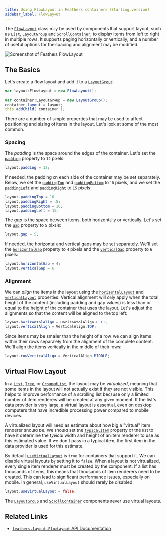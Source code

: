 ```yaml
---
title: Using FlowLayout in Feathers containers (Starling version)
sidebar_label: FlowLayout
---
```


The [`FlowLayout`](/api-reference/feathers/layout/FlowLayout.html) class may be used by components that support layout, such as [`List`](./list.md), [`LayoutGroup`](./layout-group.md) and [`ScrollContainer`](./scroll-container.md), to display items from left to right in multiple rows. It supports paging horizontally or vertically, and a number of useful options for the spacing and alignment may be modified.

<picture><img src="/learn/as3-starling/images/flow-layout.png" srcset="/learn/as3-starling/images/flow-layout@2x.png 2x" alt="Screenshot of Feathers FlowLayout" /></picture>

## The Basics

Let's create a flow layout and add it to a [`LayoutGroup`](./layout-group.md):

```actionscript
var layout:FlowLayout = new FlowLayout();
 
var container:LayoutGroup = new LayoutGroup();
container.layout = layout;
this.addChild( container );
```

There are a number of simple properties that may be used to affect positioning and sizing of items in the layout. Let's look at some of the most common.

### Spacing

The _padding_ is the space around the edges of the container. Let's set the [`padding`](/api-reference/feathers/layout/FlowLayout.html#padding) property to `12` pixels:

```actionscript
layout.padding = 12;
```

If needed, the padding on each side of the container may be set separately. Below, we set the [`paddingTop`](/api-reference/feathers/layout/FlowLayout.html#paddingTop) and [`paddingBottom`](/api-reference/feathers/layout/FlowLayout.html#paddingBottom) to `10` pixels, and we set the [`paddingLeft`](/api-reference/feathers/layout/FlowLayout.html#paddingLeft) and [`paddingRight`](/api-reference/feathers/layout/FlowLayout.html#paddingRight) to `15` pixels:

```actionscript
layout.paddingTop = 10;
layout.paddingRight = 15;
layout.paddingBottom = 10;
layout.paddingLeft = 15;
```

The _gap_ is the space between items, both horizontally or vertically. Let's set the [`gap`](/api-reference/feathers/layout/FlowLayout.html#gap) property to `5` pixels:

```actionscript
layout.gap = 5;
```

If needed, the horizontal and vertical gaps may be set separately. We'll set the [`horizontalGap`](/api-reference/feathers/layout/FlowLayout.html#horizontalGap) property to `4` pixels and the [`verticalGap`](/api-reference/feathers/layout/FlowLayout.html#verticalGap) property to `6` pixels:

```actionscript
layout.horizontalGap = 4;
layout.verticalGap = 6;
```

### Alignment

We can _align_ the items in the layout using the [`horizontalLayout`](/api-reference/feathers/layout/FlowLayout.html#horizontalAlign) and [`verticalLayout`](/api-reference/feathers/layout/FlowLayout.html#verticalAlign) properties. Vertical alignment will only apply when the total height of the content (including padding and gap values) is less than or equal to the height of the container that uses the layout. Let's adjust the alignments so that the content will be aligned to the top left:

```actionscript
layout.horizontalAlign = HorizontalAlign.LEFT;
layout.verticalAlign = VerticalAlign.TOP;
```

Since items may be smaller than the height of a row, we can align items within their rows separately from the alignment of the complete content. We'll align the items vertically in the middle of their rows:

```actionscript
layout.rowVerticalAlign = VerticalAlign.MIDDLE;
```

## Virtual Flow Layout

In a [`List`](./list.md), [`Tree`](./tree.md), or [`GroupedList`](./grouped-list.md), the layout may be _virtualized_, meaning that some items in the layout will not actually exist if they are not visible. This helps to improve performance of a scrolling list because only a limited number of item renderers will be created at any given moment. If the list's data provider is very large, a virtual layout is essential, even on desktop computers that have incredible processing power compared to mobile devices.

A virtualized layout will need as estimate about how big a "virtual" item renderer should be. We should set the [`typicalItem`](/api-reference/feathers/controls/List.html#typicalItem) property of the list to have it determine the _typical_ width and height of an item renderer to use as this estimated value. If we don't pass in a typical item, the first item in the data provider is used for this estimate.

By default [`useVirtualLayout`](/api-reference/feathers/layout/FlowLayout.html#useVirtualLayout) is `true` for containers that support it. We can disable virtual layouts by setting it to `false`. When a layout is not virtualized, every single item renderer must be created by the component. If a list has thousands of items, this means that thousands of item renderers need to be created. This can lead to significant performance issues, especially on mobile. In general, `useVirtualLayout` should rarely be disabled.

```actionscript
layout.useVirtualLayout = false;
```

The [`LayoutGroup`](./layout-group.md) and [`ScrollContainer`](./scroll-container.md) components never use virtual layouts.

## Related Links

- [`feathers.layout.FlowLayout` API Documentation](/api-reference/feathers/layout/FlowLayout.html)
